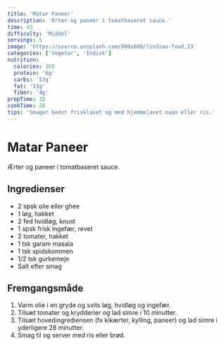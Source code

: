 ```yaml
---
title: 'Matar Paneer'
description: 'Ærter og paneer i tomatbaseret sauce.'
time: 43
difficulty: 'Middel'
servings: 5
image: 'https://source.unsplash.com/800x600/?indian-food,13'
categories: ['Vegetar', 'Indisk']
nutrition:
  calories: 365
  protein: '6g'
  carbs: '53g'
  fat: '13g'
  fiber: '4g'
prepTime: 33
cookTime: 28
tips: 'Smager bedst frisklavet og med hjemmelavet naan eller ris.'
---
```


# Matar Paneer

Ærter og paneer i tomatbaseret sauce.

## Ingredienser

- 2 spsk olie eller ghee  
- 1 løg, hakket  
- 2 fed hvidløg, knust  
- 1 spsk frisk ingefær, revet  
- 2 tomater, hakket  
- 1 tsk garam masala  
- 1 tsk spidskommen  
- 1/2 tsk gurkemeje  
- Salt efter smag

## Fremgangsmåde

1. Varm olie i en gryde og svits løg, hvidløg og ingefær.
2. Tilsæt tomater og krydderier og lad simre i 10 minutter.
3. Tilsæt hovedingrediensen (fx kikærter, kylling, paneer) og lad simre i yderligere 28 minutter.
4. Smag til og server med ris eller brød.
